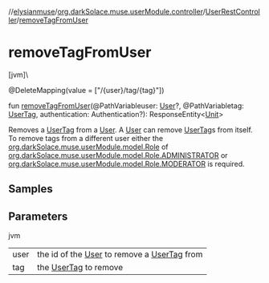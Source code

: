 //[elysianmuse](../../../index.md)/[org.darkSolace.muse.userModule.controller](../index.md)/[UserRestController](index.md)/[removeTagFromUser](remove-tag-from-user.md)

# removeTagFromUser

[jvm]\

@DeleteMapping(value = ["/{user}/tag/{tag}"])

fun [removeTagFromUser](remove-tag-from-user.md)(@PathVariableuser: [User](../../org.darkSolace.muse.userModule.model/-user/index.md)?, @PathVariabletag: [UserTag](../../org.darkSolace.muse.userModule.model/-user-tag/index.md), authentication: Authentication?): ResponseEntity&lt;[Unit](https://kotlinlang.org/api/latest/jvm/stdlib/kotlin/-unit/index.html)&gt;

Removes a [UserTag](../../org.darkSolace.muse.userModule.model/-user-tag/index.md) from a [User](../../org.darkSolace.muse.userModule.model/-user/index.md). A [User](../../org.darkSolace.muse.userModule.model/-user/index.md) can remove [UserTag](../../org.darkSolace.muse.userModule.model/-user-tag/index.md)s from itself. To remove tags from a different user either the [org.darkSolace.muse.userModule.model.Role](../../org.darkSolace.muse.userModule.model/-role/index.md) of [org.darkSolace.muse.userModule.model.Role.ADMINISTRATOR](../../org.darkSolace.muse.userModule.model/-role/-a-d-m-i-n-i-s-t-r-a-t-o-r/index.md) or [org.darkSolace.muse.userModule.model.Role.MODERATOR](../../org.darkSolace.muse.userModule.model/-role/-m-o-d-e-r-a-t-o-r/index.md) is required.

## Samples

## Parameters

jvm

| | |
|---|---|
| user | the id of the [User](../../org.darkSolace.muse.userModule.model/-user/index.md) to remove a [UserTag](../../org.darkSolace.muse.userModule.model/-user-tag/index.md) from |
| tag | the [UserTag](../../org.darkSolace.muse.userModule.model/-user-tag/index.md) to remove |

